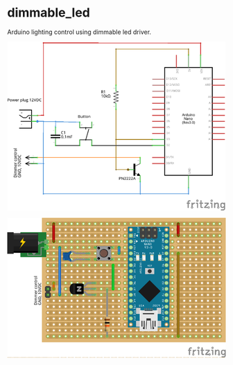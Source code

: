# dimmable_led
Arduino lighting control using dimmable led driver.

![sheme](https://github.com/ArtHome12/dimmable_led/blob/master/sheme_sheme.png)

![bread board](https://github.com/ArtHome12/dimmable_led/blob/master/sheme_bb.png)

